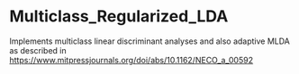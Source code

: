 # Multiclass_Regularized_LDA


Implements multiclass linear discriminant analyses and also adaptive MLDA as described in 
https://www.mitpressjournals.org/doi/abs/10.1162/NECO_a_00592
